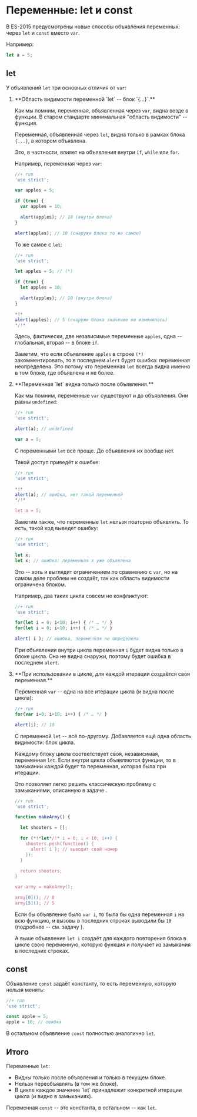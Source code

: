 # Переменные: let и const

В ES-2015 предусмотрены новые способы объявления переменных: через `let` и `const` вместо `var`.

Например:
```js
let a = 5;
```

## let

У объявлений `let` три основных отличия от `var`:

<ol>
<li>**Область видимости переменной `let` -- блок `{...}`.**

Как мы помним, переменная, объявленная через `var`, видна везде в функции. В старом стандарте минимальная "область видимости" -- функция.

Переменная, объявленная через `let`, видна только в рамках блока `{...}`, в котором объявлена.

Это, в частности, влияет на объявления внутри `if`, `while` или `for`.

Например, переменная через `var`:

```js
//+ run 
'use strict';

var apples = 5; 

if (true) {
  var apples = 10;

  alert(apples); // 10 (внутри блока)
}

alert(apples); // 10 (снаружи блока то же самое)
```

То же самое с `let`:

```js
//+ run 
'use strict';

let apples = 5; // (*)

if (true) {
  let apples = 10;

  alert(apples); // 10 (внутри блока)
}

*!*
alert(apples); // 5 (снаружи блока значение не изменилось)
*/!*
```

Здесь, фактически, две независимые переменные `apples`, одна -- глобальная, вторая -- в блоке `if`.

Заметим, что если объявление `apples` в строке `(*)` закомментировать, то в последнем `alert` будет ошибка: переменная неопределена. Это потому что переменная `let` всегда видна именно в том блоке, где объявлена и не более.

</li>
<li>**Переменная `let` видна только после объявления.**

Как мы помним, переменные `var` существуют и до объявления. Они равны `undefined`:

```js
//+ run
'use strict';

alert(a); // undefined

var a = 5;
```

С переменными `let` всё проще. До объявления их вообще нет.

Такой доступ приведёт к ошибке:
```js
//+ run
'use strict';

*!*
alert(a); // ошибка, нет такой переменной
*/!*

let a = 5;
```

Заметим также, что переменные `let` нельзя повторно объявлять. То есть, такой код выведет ошибку:

```js
//+ run
'use strict';

let x;
let x; // ошибка: переменная x уже объявлена
```

Это -- хоть и выглядит ограничением по сравнению с `var`, но на самом деле проблем не создаёт, так как область видимости ограничена блоком.

Например, два таких цикла совсем не конфликтуют:
```js
//+ run
'use strict';

for(let i = 0; i<10; i++) { /* … */ }
for(let i = 0; i<10; i++) { /* … */ }

alert( i ); // ошибка, переменная не определена
```

При объявлении внутри цикла переменная `i` будет видна только в блоке цикла. Она не видна снаружи, поэтому будет ошибка в последнем `alert`.


</li>
<li>**При использовании в цикле, для каждой итерации создаётся своя переменная.**

Переменная `var` -- одна на все итерации цикла (и видна после цикла):

```js
//+ run
for(var i=0; i<10; i++) { /* … */ }

alert(i); // 10
```

С переменной `let` -- всё по-другому. Добавляется ещё одна область видимости: блок цикла.

Каждому блоку цикла соответствует своя, независимая, переменная `let`. Если внутри цикла объявляются функции, то в замыкании каждой будет та переменная, которая была при итерации.

Это позволяет легко решить классическую проблему с замыканиями, описанную в задаче [](/task/make-army).

```js
//+ run
'use strict';

function makeArmy() {

  let shooters = [];

  for (*!*let*/!* i = 0; i < 10; i++) {
    shooters.push(function() {
      alert( i ); // выводит свой номер
    });
  }

  return shooters;
}

var army = makeArmy();

army[0](); // 0
army[5](); // 5
```

Если бы объявление было `var i`, то была бы одна переменная `i` на всю функцию, и вызовы в последних строках выводили бы `10` (подробнее -- см. задачу [](/task/make-army)). 

А выше объявление `let i` создаёт для каждого повторения блока в цикле свою переменную, которую функция и получает из замыкания в последних строках.
</li>
</ol>

## const

Объявление `const` задаёт константу, то есть переменную, которую нельзя менять:

```js
//+ run
'use strict';

const apple = 5;
apple = 10; // ошибка
```

В остальном объявление `const` полностью аналогично `let`.

## Итого


Переменные `let`:

<ul>
<li>Видны только после объявления и только в текущем блоке.</li>
<li>Нельзя переобъявлять (в том же блоке).</li>
<li>В цикле каждое значение `let` принадлежит конкретной итерации цикла (и видно в замыканиях).</li>
</ul>

Переменная `const` -- это константа, в остальном -- как `let`.

